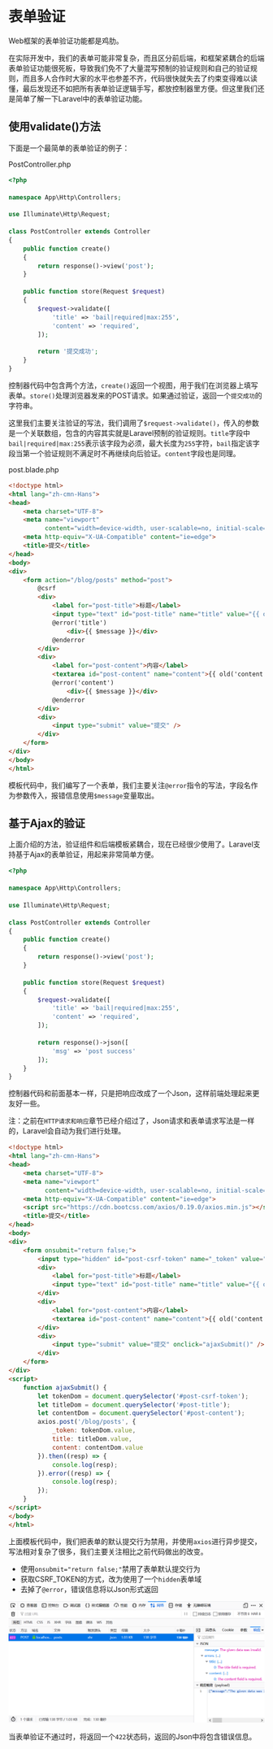 # 表单验证

Web框架的表单验证功能都是鸡肋。

在实际开发中，我们的表单可能非常复杂，而且区分前后端，和框架紧耦合的后端表单验证功能很死板，导致我们免不了大量混写预制的验证规则和自己的验证规则，而且多人合作时大家的水平也参差不齐，代码很快就失去了约束变得难以读懂，最后发现还不如把所有表单验证逻辑手写，都放控制器里方便。但这里我们还是简单了解一下Laravel中的表单验证功能。

## 使用validate()方法

下面是一个最简单的表单验证的例子：

PostController.php
```php
<?php

namespace App\Http\Controllers;

use Illuminate\Http\Request;

class PostController extends Controller
{
    public function create()
    {
        return response()->view('post');
    }

    public function store(Request $request)
    {
        $request->validate([
            'title' => 'bail|required|max:255',
            'content' => 'required',
        ]);

        return '提交成功';
    }
}
```

控制器代码中包含两个方法，`create()`返回一个视图，用于我们在浏览器上填写表单。`store()`处理浏览器发来的POST请求。如果通过验证，返回一个`提交成功`的字符串。

这里我们主要关注验证的写法，我们调用了`$request->validate()`，传入的参数是一个关联数组，包含的内容其实就是Laravel预制的验证规则。`title`字段中`bail|required|max:255`表示该字段为必须，最大长度为`255`字符，`bail`指定该字段当第一个验证规则不满足时不再继续向后验证。`content`字段也是同理。

post.blade.php
```html
<!doctype html>
<html lang="zh-cmn-Hans">
<head>
    <meta charset="UTF-8">
    <meta name="viewport"
          content="width=device-width, user-scalable=no, initial-scale=1.0, maximum-scale=1.0, minimum-scale=1.0">
    <meta http-equiv="X-UA-Compatible" content="ie=edge">
    <title>提交</title>
</head>
<body>
<div>
    <form action="/blog/posts" method="post">
        @csrf
        <div>
            <label for="post-title">标题</label>
            <input type="text" id="post-title" name="title" value="{{ old('title') }}" />
            @error('title')
                <div>{{ $message }}</div>
            @enderror
        </div>
        <div>
            <label for="post-content">内容</label>
            <textarea id="post-content" name="content">{{ old('content') }}</textarea>
            @error('content')
                <div>{{ $message }}</div>
            @enderror
        </div>
        <div>
            <input type="submit" value="提交" />
        </div>
    </form>
</div>
</body>
</html>
```

模板代码中，我们编写了一个表单，我们主要关注`@error`指令的写法，字段名作为参数传入，报错信息使用`$message`变量取出。

## 基于Ajax的验证

上面介绍的方法，验证组件和后端模板紧耦合，现在已经很少使用了。Laravel支持基于Ajax的表单验证，用起来非常简单方便。

```php
<?php

namespace App\Http\Controllers;

use Illuminate\Http\Request;

class PostController extends Controller
{
    public function create()
    {
        return response()->view('post');
    }

    public function store(Request $request)
    {
        $request->validate([
            'title' => 'bail|required|max:255',
            'content' => 'required',
        ]);

        return response()->json([
            'msg' => 'post success'
        ]);
    }
}
```

控制器代码和前面基本一样，只是把响应改成了一个Json，这样前端处理起来更友好一些。

注：之前在`HTTP请求和响应`章节已经介绍过了，Json请求和表单请求写法是一样的，Laravel会自动为我们进行处理。

```html
<!doctype html>
<html lang="zh-cmn-Hans">
<head>
    <meta charset="UTF-8">
    <meta name="viewport"
          content="width=device-width, user-scalable=no, initial-scale=1.0, maximum-scale=1.0, minimum-scale=1.0">
    <meta http-equiv="X-UA-Compatible" content="ie=edge">
    <script src="https://cdn.bootcss.com/axios/0.19.0/axios.min.js"></script>
    <title>提交</title>
</head>
<body>
<div>
    <form onsubmit="return false;">
        <input type="hidden" id="post-csrf-token" name="_token" value="{{ csrf_token() }}" />
        <div>
            <label for="post-title">标题</label>
            <input type="text" id="post-title" name="title" value="{{ old('title') }}" />
        </div>
        <div>
            <label for="post-content">内容</label>
            <textarea id="post-content" name="content">{{ old('content') }}</textarea>
        </div>
        <div>
            <input type="submit" value="提交" onclick="ajaxSubmit()" />
        </div>
    </form>
</div>
<script>
    function ajaxSubmit() {
        let tokenDom = document.querySelector('#post-csrf-token');
        let titleDom = document.querySelector('#post-title');
        let contentDom = document.querySelector('#post-content');
        axios.post('/blog/posts', {
            _token: tokenDom.value,
            title: titleDom.value,
            content: contentDom.value
        }).then((resp) => {
            console.log(resp);
        }).error((resp) => {
            console.log(resp);
        });
    }
</script>
</body>
</html>
```

上面模板代码中，我们把表单的默认提交行为禁用，并使用`axios`进行异步提交，写法相对复杂了很多，我们主要关注相比之前代码做出的改变。

* 使用`onsubmit="return false;"`禁用了表单默认提交行为
* 获取CSRF_TOKEN的方式，改为使用了一个`hidden`表单域
* 去掉了`@error`，错误信息将以Json形式返回

![](res/1.png)

当表单验证不通过时，将返回一个`422`状态码，返回的Json中将包含错误信息。
